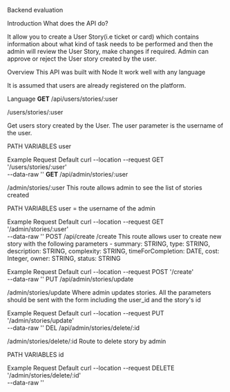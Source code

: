 Backend evaluation

Introduction
What does the API do?

It allow you to create a User Story(i.e ticket or card) which contains information about what kind of task needs to be performed and then the admin will review the User Story, make changes if required. Admin can approve or reject the User story created by the user.


Overview
This API was built with Node It work well with any language

It is assumed that users are already registered on the platform.

Language
<b>GET</b> /api/users/stories/:user

/users/stories/:user

Get users story created by the User. The user parameter is the username of the user.

PATH VARIABLES
user

Example Request
Default
curl --location --request GET '/users/stories/:user' \
--data-raw ''
<b>GET</b> /api/admin/stories/:user

/admin/stories/:user
This route allows admin to see the list of stories created

PATH VARIABLES
user = the username of the admin

Example Request
Default
curl --location --request GET '/admin/stories/:user' \
--data-raw ''
POST /api/create
/create
This route allows user to create new story with the following parameters - summary: STRING, type: STRING, description: STRING, complexity: STRING, timeForCompletion: DATE, cost: Integer, owner: STRING, status: STRING



Example Request
Default
curl --location --request POST '/create' \
--data-raw ''
PUT /api/admin/stories/update

/admin/stories/update
Where admin updates stories. All the parameters should be sent with the form including the user_id and the story's id



Example Request
Default
curl --location --request PUT '/admin/stories/update' \
--data-raw ''
DEL /api/admin/stories/delete/:id

/admin/stories/delete/:id
Route to delete story by admin

PATH VARIABLES
id

Example Request
Default
curl --location --request DELETE '/admin/stories/delete/:id' \
--data-raw ''